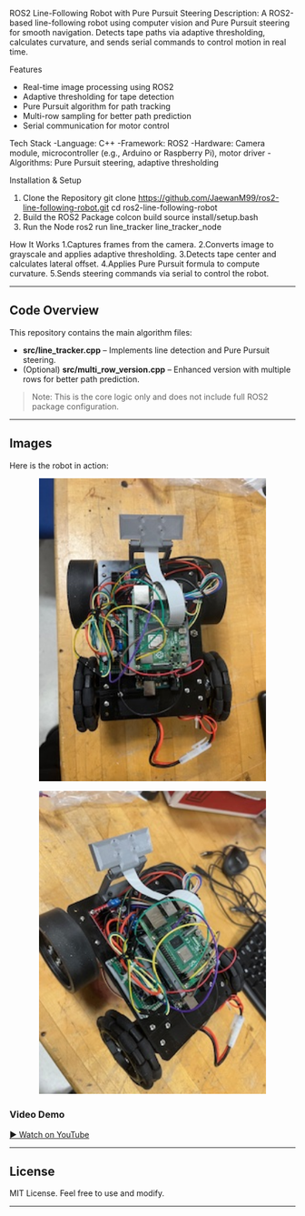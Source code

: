 ROS2 Line-Following Robot with Pure Pursuit Steering
Description:
A ROS2-based line-following robot using computer vision and Pure Pursuit steering for smooth navigation. Detects tape paths via adaptive thresholding, calculates curvature, and sends serial commands to control motion in real time.

Features
- Real-time image processing using ROS2
- Adaptive thresholding for tape detection
- Pure Pursuit algorithm for path tracking
- Multi-row sampling for better path prediction
- Serial communication for motor control

Tech Stack
-Language: C++
-Framework: ROS2
-Hardware: Camera module, microcontroller (e.g., Arduino or Raspberry Pi), motor driver
-Algorithms: Pure Pursuit steering, adaptive thresholding

Installation & Setup
1. Clone the Repository
   git clone https://github.com/JaewanM99/ros2-line-following-robot.git
   cd ros2-line-following-robot
2. Build the ROS2 Package
   colcon build
   source install/setup.bash
3. Run the Node
   ros2 run line_tracker line_tracker_node
   
How It Works
1.Captures frames from the camera.
2.Converts image to grayscale and applies adaptive thresholding.
3.Detects tape center and calculates lateral offset.
4.Applies Pure Pursuit formula to compute curvature.
5.Sends steering commands via serial to control the robot.

---

## Code Overview
This repository contains the main algorithm files:
- **src/line_tracker.cpp** – Implements line detection and Pure Pursuit steering.
- (Optional) **src/multi_row_version.cpp** – Enhanced version with multiple rows for better path prediction.

> Note: This is the core logic only and does not include full ROS2 package configuration.

---

##  Images 
Here is the robot in action:

<p align="center">
  <img src="images/Robot.jpeg" width="400">
</p>

<p align="center">
  <img src="images/Robot_1.jpeg" width="400">
</p>



###  Video Demo
[▶ Watch on YouTube]()

---

## License
MIT License. Feel free to use and modify.

---
